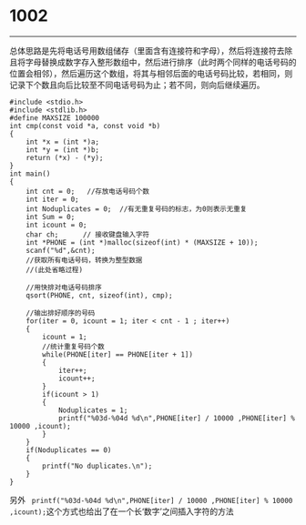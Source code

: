 ﻿# 1002


---
总体思路是先将电话号用数组储存（里面含有连接符和字母），然后将连接符去除且将字母替换成数字存入整形数组中，然后进行排序（此时两个同样的电话号码的位置会相邻），然后遍历这个数组，将其与相邻后面的电话号码比较，若相同，则记录下个数且向后比较至不同电话号码为止；若不同，则向后继续遍历。
```
#include <stdio.h>
#include <stdlib.h>
#define MAXSIZE 100000
int cmp(const void *a, const void *b)
{
    int *x = (int *)a;
    int *y = (int *)b;
    return (*x) - (*y);
}
int main()
{
    int cnt = 0;   //存放电话号码个数
    int iter = 0;
    int Noduplicates = 0;  //有无重复号码的标志，为0则表示无重复
    int Sum = 0;
    int icount = 0;
    char ch;      // 接收键盘输入字符
    int *PHONE = (int *)malloc(sizeof(int) * (MAXSIZE + 10));
    scanf("%d",&cnt);
    //获取所有电话号码，转换为整型数据
    //(此处省略过程)
     
    //用快排对电话号码排序
    qsort(PHONE, cnt, sizeof(int), cmp);

    //输出排好顺序的号码
    for(iter = 0, icount = 1; iter < cnt - 1 ; iter++)
    {
        icount = 1;
        //统计重复号码个数
        while(PHONE[iter] == PHONE[iter + 1])
        {
            iter++;
            icount++;
        }
        if(icount > 1)
        {
            Noduplicates = 1;
            printf("%03d-%04d %d\n",PHONE[iter] / 10000 ,PHONE[iter] % 10000 ,icount);
        }
    }
    if(Noduplicates == 0)
    {
        printf("No duplicates.\n");
    }
}
```

另外  ` printf("%03d-%04d %d\n",PHONE[iter] / 10000 ,PHONE[iter] % 10000 ,icount);`这个方式也给出了在一个长‘数字’之间插入字符的方法


